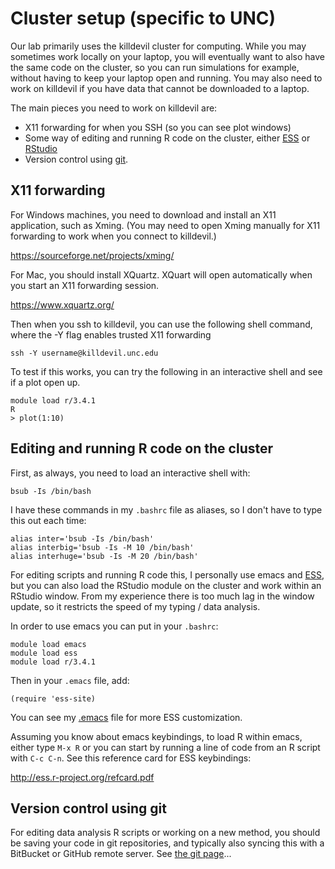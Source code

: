# Cluster setup (specific to UNC)

Our lab primarily uses the killdevil cluster for computing. While you
may sometimes work locally on your laptop, you will eventually want to
also have the same code on the cluster, so you can run simulations for
example, without having to keep your laptop open and running. You may
also need to work on killdevil if you have data that cannot be
downloaded to a laptop.

The main pieces you need to work on killdevil are:

* X11 forwarding for when you SSH (so you can see plot windows)
* Some way of editing and running R code on the cluster,
  either [ESS](https://ess.r-project.org/)
  or [RStudio](https://www.rstudio.com/products/RStudio/) 
* Version control using [git](terminal_git_github.md).

## X11 forwarding

For Windows machines, you need to download and install an X11
application, such as Xming. (You may need to open Xming manually for
X11 forwarding to work when you connect to killdevil.)

<https://sourceforge.net/projects/xming/>

For Mac, you should install XQuartz. XQuart will open automatically
when you start an X11 forwarding session.

<https://www.xquartz.org/>

Then when you ssh to killdevil, you can use the following shell
command, where the -Y flag enables trusted X11 forwarding

```
ssh -Y username@killdevil.unc.edu
```

To test if this works, you can try the following in an interactive
shell and see if a plot open up.

```
module load r/3.4.1
R
> plot(1:10)
```

## Editing and running R code on the cluster

First, as always, you need to load an interactive shell with:

```
bsub -Is /bin/bash
```

I have these commands in my `.bashrc` file as aliases, so I don't have
to type this out each time:

```
alias inter='bsub -Is /bin/bash'
alias interbig='bsub -Is -M 10 /bin/bash'
alias interhuge='bsub -Is -M 20 /bin/bash'
```

For editing scripts and running R code this, I personally use emacs
and [ESS](https://ess.r-project.org/), but you can also load the
RStudio module on the cluster and work within an RStudio window. From
my experience there is too much lag in the window update, so it
restricts the speed of my typing / data analysis.

In order to use emacs you can put in your `.bashrc`:

```
module load emacs
module load ess
module load r/3.4.1
```

Then in your `.emacs` file, add:

```
(require 'ess-site)
```

You can see
my [.emacs](https://gist.github.com/mikelove/b0f4eb15a21387ddb534)
file for more ESS customization. 

Assuming you know about emacs keybindings, to load R within emacs,
either type `M-x R` or you can start by running a line of code from an
R script with `C-c C-n`. See this reference card for ESS keybindings:

<http://ess.r-project.org/refcard.pdf>


## Version control using git

For editing data analysis R scripts or working on a new method, you
should be saving your code in git repositories, and typically also
syncing this with a BitBucket or GitHub remote server.
See [the git page](terminal_github_git.md)...
